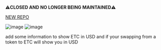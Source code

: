 :warning:**CLOSED AND NO LONGER BEING MAINTAINED**:warning:

[NEW REPO](https://github.com/katzworld/tMonkey)



![image](https://github.com/user-attachments/assets/7fc9604f-f23d-4613-a08c-09f3ec05420b)
![image](https://github.com/user-attachments/assets/bf28b396-a06a-414c-8a45-f4c504f7c57d)


add some information to show ETC in USD and if your swapping from a token to ETC will show you in USD


